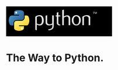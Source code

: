 ![](https://raw.githubusercontent.com/BenjiaH/cloudimg/master/data/img20200222113324.png)
# The Way to Python.
